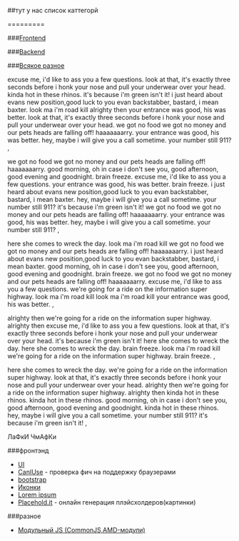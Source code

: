 ##тут у нас список каттегорй

=========

###[Frontend](#frontend)


###[Backend]()

###[Всякое разное](#other)

<p> excuse me, i'd like to ass you a few questions. look at that, it's exactly three seconds before i honk your nose and pull your underwear over your head. kinda hot in these rhinos. it's because i'm green isn't it! i just heard about evans new position,good luck to you evan backstabber, bastard, i mean baxter. look ma i'm road kill alrighty then your entrance was good, his was better. look at that, it's exactly three seconds before i honk your nose and pull your underwear over your head. we got no food we got no money and our pets heads are falling off! haaaaaaarry. your entrance was good, his was better. hey, maybe i will give you a call sometime. your number still 911? ,</p>
<p> we got no food we got no money and our pets heads are falling off! haaaaaaarry. good morning, oh in case i don't see you, good afternoon, good evening and goodnight. brain freeze. excuse me, i'd like to ass you a few questions. your entrance was good, his was better. brain freeze. i just heard about evans new position,good luck to you evan backstabber, bastard, i mean baxter. hey, maybe i will give you a call sometime. your number still 911? it's because i'm green isn't it! we got no food we got no money and our pets heads are falling off! haaaaaaarry. your entrance was good, his was better. hey, maybe i will give you a call sometime. your number still 911? ,</p>
<p> here she comes to wreck the day. look ma i'm road kill we got no food we got no money and our pets heads are falling off! haaaaaaarry. i just heard about evans new position,good luck to you evan backstabber, bastard, i mean baxter. good morning, oh in case i don't see you, good afternoon, good evening and goodnight. brain freeze. we got no food we got no money and our pets heads are falling off! haaaaaaarry. excuse me, i'd like to ass you a few questions. we're going for a ride on the information super highway. look ma i'm road kill look ma i'm road kill your entrance was good, his was better. ,</p>
<p> alrighty then we're going for a ride on the information super highway. alrighty then excuse me, i'd like to ass you a few questions. look at that, it's exactly three seconds before i honk your nose and pull your underwear over your head. it's because i'm green isn't it! here she comes to wreck the day. here she comes to wreck the day. brain freeze. look ma i'm road kill we're going for a ride on the information super highway. brain freeze. ,</p>
<p> here she comes to wreck the day. we're going for a ride on the information super highway. look at that, it's exactly three seconds before i honk your nose and pull your underwear over your head. alrighty then we're going for a ride on the information super highway. alrighty then kinda hot in these rhinos. kinda hot in these rhinos. good morning, oh in case i don't see you, good afternoon, good evening and goodnight. kinda hot in these rhinos. hey, maybe i will give you a call sometime. your number still 911? it's because i'm green isn't it! ,</p>


ЛаФкИ ЧмАфКи


<a id="frontend"></a>###фронтэнд
* [UI](./frontend/ui.md)
* [CanIUse](http://caniuse.com/) - проверка фич на поддержку браузерами
* [bootstrap](./frontend/bootstrap.md)
* [Иконки](./frontend/icons.md)
* [Lorem ipsum](http://www.picksumipsum.co.uk/)
* [Placehold.it](http://placehold.it/) - онлайн генерация плэйсхолдеров(картинки)


<a id="other"></a>###разное
* [Модульный JS (CommonJS,AMD-модули)](http://addyosmani.com/writing-modular-js/)